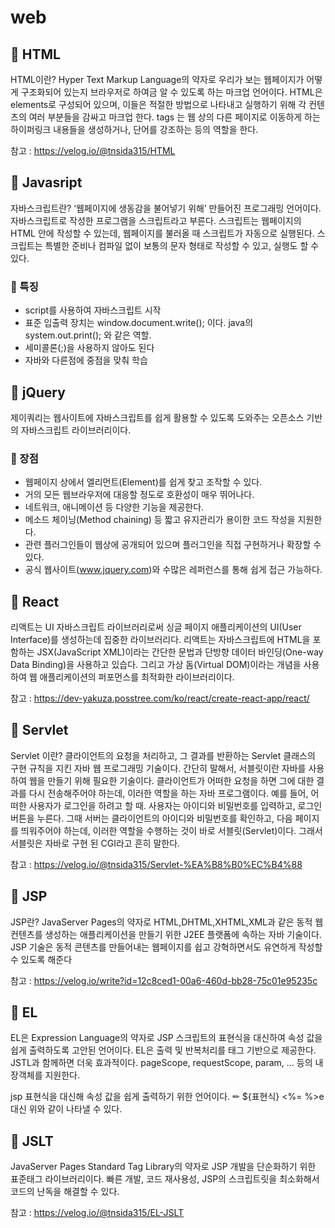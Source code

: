 # web
## 📌 HTML
HTML이란? Hyper Text Markup Language의 약자로 우리가 보는 웹페이지가 어떻게 구조화되어 있는지 브라우저로 하여금 알 수 있도록 하는 마크업 언어이다. HTML은 elements로 구성되어 있으며, 이들은 적절한 방법으로 나타내고 실행하기 위해 각 컨텐츠의 여러 부분들을 감싸고 마크업 한다. tags 는 웹 상의 다른 페이지로 이동하게 하는 하이퍼링크 내용들을 생성하거나, 단어를 강조하는 등의 역할을 한다.

참고 : https://velog.io/@tnsida315/HTML

## 📌 Javasript
 자바스크립트란? ‘웹페이지에 생동감을 불어넣기 위해’ 만들어진 프로그래밍 언어이다. 자바스크립트로 작성한 프로그램을 스크립트라고 부른다. 스크립트는 웹페이지의 HTML 안에 작성할 수 있는데, 웹페이지를 불러올 때 스크립트가 자동으로 실행된다. 스크립트는 특별한 준비나 컴파일 없이 보통의 문자 형태로 작성할 수 있고, 실행도 할 수 있다.

###  📎 특징
- script를 사용하여 자바스크립트 시작
- 표준 입출력 장치는 window.document.write(); 이다. java의 system.out.print(); 와 같은 역할.
- 세미콜론(;)을 사용하지 않아도 된다
- 자바와 다른점에 중점을 맞춰 학습

## 📌 jQuery
 제이쿼리는 웹사이트에 자바스크립트를 쉽게 활용할 수 있도록 도와주는 오픈소스 기반의 자바스크립트 라이브러리이다. 

###  📎 장점
- 웹페이지 상에서 엘리먼트(Element)를 쉽게 찾고 조작할 수 있다.
- 거의 모든 웹브라우저에 대응할 정도로 호환성이 매우 뛰어나다.
- 네트워크, 애니메이션 등 다양한 기능을 제공한다.
- 메소드 체이닝(Method chaining) 등 짧고 유지관리가 용이한 코드 작성을 지원한다.
- 관련 플러그인들이 웹상에 공개되어 있으며 플러그인을 직접 구현하거나 확장할 수 있다.
- 공식 웹사이트(www.jquery.com)와 수많은 레퍼런스를 통해 쉽게 접근 가능하다.

## 📌 React
 리액트는 UI 자바스크립트 라이브러리로써 싱글 페이지 애플리케이션의 UI(User Interface)를 생성하는데 집중한 라이브러리다. 리액트는 자바스크립트에 HTML을 포함하는 JSX(JavaScript XML)이라는 간단한 문법과 단방향 데이터 바인딩(One-way Data Binding)을 사용하고 있습다. 그리고 가상 돔(Virtual DOM)이라는 개념을 사용하여 웹 애플리케이션의 퍼포먼스를 최적화한 라이브러리이다.

 참고 : https://dev-yakuza.posstree.com/ko/react/create-react-app/react/

## 📌 Servlet
Servlet 이란? 클라이언트의 요청을 처리하고, 그 결과를 반환하는 Servlet 클래스의 구현 규칙을 지킨 자바 웹 프로그래밍 기술이다.
간단히 말해서, 서블릿이란 자바를 사용하여 웹을 만들기 위해 필요한 기술이다. 클라이언트가 어떠한 요청을 하면 그에 대한 결과를 다시 전송해주어야 하는데, 이러한 역할을 하는 자바 프로그램이다. 예를 들어, 어떠한 사용자가 로그인을 하려고 할 때. 사용자는 아이디와 비밀번호를 입력하고, 로그인 버튼을 누른다. 그때 서버는 클라이언트의 아이디와 비밀번호를 확인하고, 다음 페이지를 띄워주어야 하는데, 이러한 역할을 수행하는 것이 바로 서블릿(Servlet)이다. 그래서 서블릿은 자바로 구현 된 CGI라고 흔히 말한다.

  참고 : https://velog.io/@tnsida315/Servlet-%EA%B8%B0%EC%B4%88

## 📌 JSP
JSP란? JavaServer Pages의 약자로 HTML,DHTML,XHTML,XML과 같은 동적 웹 컨텐츠를 생성하는 애플리케이션을 만들기 위한 J2EE 플랫폼에 속하는 자바 기술이다. JSP 기술은 동적 콘텐츠를 만들어내는 웹페이지를 쉽고 강혁하면서도 유연하게 작성할 수 있도록 해준다

  참고 : https://velog.io/write?id=12c8ced1-00a6-460d-bb28-75c01e95235c

## 📌 EL

 EL은 Expression Language의 약자로 JSP 스크립트의 표현식을 대신하여 속성 값을 쉽게 출력하도록 고안된 언어이다. EL은 출력 및 반복처리를 태그 기반으로 제공한다. JSTL과 함께하면 더욱 효과적이다.  pageScope, requestScope, param, ... 등의 내장객체를 지원한다.
 
 jsp 표현식을 대신해 속성 값을 쉽게 출력하기 위한 언어이다. 
✏ ${표현식}
 <%= %>e대신 위와 같이 나타낼 수 있다.

## 📌 JSLT

 JavaServer Pages Standard Tag Library의 약자로 JSP 개발을 단순화하기 위한 표준태그 라이브러리이다. 빠른 개발, 코드 재사용성, JSP의 스크립트릿을 최소화해서 코드의 난독을 해결할 수 있다.

 참고 : https://velog.io/@tnsida315/EL-JSLT 

